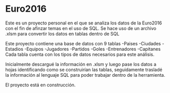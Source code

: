 # Euro2016
Este es un proyecto personal en el que se analiza los datos de la Euro2016 con el fin de afinzar temas en el uso de SQL.
Se hace uso de un archivo .xlsm para convertir los datos en tablas dentro de SQL

Este proyecto contiene una base de datos con 9 tablas 
  -Paises
  -Ciudades
  -Estadios
  -Equipos
  -Jugadores
  -Partidos
  -Goles
  -Entrenadores
  -Capitanes
Cada tabla cuenta con los tipos de datos necesarios para este análisis.

Inicialmente descargué la información en .xlsm y luego pase los datos a hojas identificando como se construirían las tablas, seguidamente trasladé la información al lenguaje SQL
para poder trabajar dentro de la herramienta.

El proyecto está en construcción.
